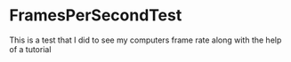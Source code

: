 # FramesPerSecondTest
This is a test that I did to see my computers frame rate along with the help of a tutorial
